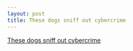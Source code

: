 ```yaml
---
layout: post
title: These dogs sniff out cybercrime
---
```


[These dogs sniff out cybercrime](https://www.cnet.com/news/these-dogs-sniff-out-cybercrime/)
